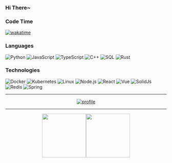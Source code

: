 ### Hi There~

### Code Time
[![wakatime](https://wakatime.com/badge/user/e6e4d351-af56-4ce7-8c0a-0b372c53962d.svg)](https://wakatime.com/@e6e4d351-af56-4ce7-8c0a-0b372c53962d)

### Languages
![Python](https://img.shields.io/badge/-Python-000?&logo=Python)
![JavaScript](https://img.shields.io/badge/-JavaScript-000?&logo=JavaScript)
![TypeScript](https://img.shields.io/badge/-TypeScript-000?&logo=TypeScript)
![C++](https://img.shields.io/badge/-C++-000?&logo=c%2b%2b&logoColor=00599C)
![SQL](https://img.shields.io/badge/-SQL-000?&logo=MySQL)
![Rust](https://img.shields.io/badge/-Rust-000?&logo=Rust)

### Technologies
![Docker](https://img.shields.io/badge/-Docker-000?&logo=Docker)
![Kubernetes](https://img.shields.io/badge/-Kubernetes-000?&logo=Kubernetes)
![Linux](https://img.shields.io/badge/-Linux-000?&logo=Linux)
![Node.js](https://img.shields.io/badge/-Node.js-000?&logo=node.js)
![React](https://img.shields.io/badge/-React-000?&logo=React)
![Vue](https://img.shields.io/badge/-Vue-000?&logo=Vue)
![SolidJs](https://img.shields.io/badge/-Solid-000?&logo=Solid&logoColor=00599C)
![Redis](https://img.shields.io/badge/-Redis-000?&logo=Redis)
![Spring](https://img.shields.io/badge/-Spring-000?&logo=Spring)

<hr />

<div align="center">
  
[![profile](https://github-profile-trophy.vercel.app/?username=Kabuda-czh&column=4&theme=onedark)](https://github-profile-trophy.vercel.app/?username=Kabuda-czh&column=4&theme=onedark)
  
</div>

<hr />

<div align="center">

<img height="137px" src="https://github-readme-stats.vercel.app/api?username=Kabuda-czh&hide_title=true&hide_border=true&show_icons=true&count_private=true&line_height=21&text_color=000&icon_color=000&bg_color=0,ea6161,ffc64d,fffc4d,52fa5a&theme=graywhite" /><img height="137px" src="https://github-readme-stats.vercel.app/api/top-langs/?username=Kabuda-czh&hide=html&hide_title=true&hide_border=true&layout=compact&langs_count=6&exclude_repo=comp426,Redventures-Movie-Quotes&text_color=000&icon_color=fff&bg_color=0,52fa5a,4dfcff,c64dff&theme=graywhite" />
  
</div>


<!--
**Kabuda-czh/Kabuda-czh** is a ✨ _special_ ✨ repository because its `README.md` (this file) appears on your GitHub profile.

Here are some ideas to get you started:

- 🔭 I’m currently working on ...
- 🌱 I’m currently learning ...
- 👯 I’m looking to collaborate on ...
- 🤔 I’m looking for help with ...
- 💬 Ask me about ...
- 📫 How to reach me: ...
- 😄 Pronouns: ...
- ⚡ Fun fact: ...
-->
